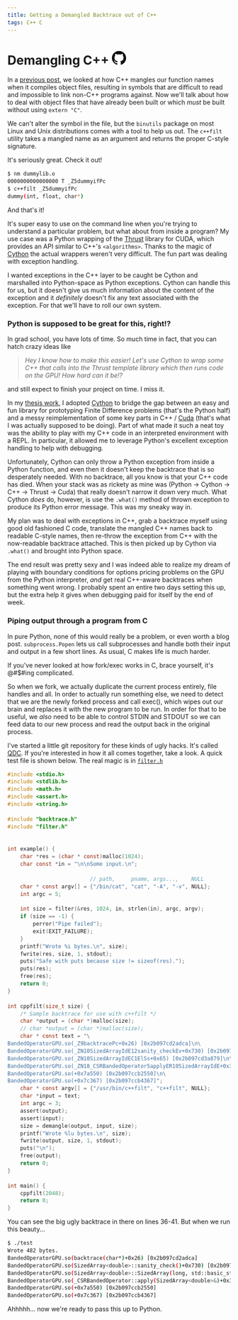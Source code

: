 ```yaml
---
title: Getting a Demangled Backtrace out of C++
tags: C++ C
---
```


# Demangling C++ [![](/images/github-logo_32.png)][qdc]

In a [previous post][cpp-symbols], we looked at how C++ mangles our function
names when it compiles object files, resulting in symbols that are difficult to
read and impossible to link non-C++ programs against. Now we'll talk about how
to deal with object files that have already been built or which *must* be built
without using `extern "C"`.

We can't alter the symbol in the file, but the `binutils` package on most Linux
and Unix distributions comes with a tool to help us out. The `c++filt` utility
takes a mangled name as an argument and returns the proper C-style signature.

It's seriously great. Check it out!

```bash
$ nm dummylib.o
0000000000000000 T _Z5dummyifPc
$ c++filt _Z5dummyifPc
dummy(int, float, char*)
```
And that's it!

It's super easy to use on the command line when you're trying to understand a
particular problem, but what about from inside a program? My use case was a
Python wrapping of the [Thrust][thrust] library for CUDA, which provides an API
similar to C++'s `<algorithms>`. Thanks to the magic of [Cython][cython] the
actual wrappers weren't very difficult. The fun part was dealing with exception
handling.

I wanted exceptions in the C++ layer to be caught be Cython and marshalled into
Python-space as Python exceptions. Cython can handle this for us, but it
doesn't give us much information about the content of the exception and it
*definitely* doesn't fix any text associated with the exception. For that we'll
have to roll our own system.

### Python is supposed to be great for this, right!?

In grad school, you have lots of time. So much time in fact, that you can hatch
crazy ideas like

> *Hey I know how to make this easier! Let's use Cython to wrap some C++ that
> calls into the Thrust template library which then runs code on the GPU! How
> hard can it be!?*

and still expect to finish your project on time. I miss it.

In my [thesis work][thesis], I adopted [Cython][cython] to bridge the gap
between an easy and fun library for prototyping Finite Difference problems
(that's the Python half) and
a messy reimplementation of some key parts in C++ /
[Cuda][cuda] (that's what I was actually supposed to be doing). Part of what
made it such a neat toy was the ability to play with my C++ code in an
interpreted environment with a REPL. In particular, it allowed me to leverage
Python's excellent exception handling to help with debugging.

Unfortunately, Cython can only throw a Python exception from inside a Python
function, and even then it doesn't keep the backtrace that is so desperately
needed. With no backtrace, all you know is that your C++ code has died. When
your stack was as rickety as mine was (Python -> Cython -> C++ -> Thrust ->
Cuda) that really doesn't narrow it down very much. What Cython *does* do,
however, is use the `.what()` method of thrown exception to produce its Python
error message. This was my sneaky way in.

My plan was to deal with exceptions in C++, grab a backtrace myself using
good old fashioned C code, translate the mangled C++ names back to
readable C-style names, then re-throw the exception from C++ with the
now-readable backtrace attached. This is then picked up by Cython via `.what()`
and brought into Python space.

The end result was pretty sexy and I was indeed able to realize my dream of
playing with boundary conditions for options pricing problems on the GPU from
the Python interpreter, *and* get real C++-aware backtraces when something went
wrong. I probably spent an entire two days setting this up, but the extra help
it gives when debugging paid for itself by the end of week.


### Piping output through a program from C

In pure Python, none of this would really be a problem, or even worth a blog
post. `subprocess.Popen` lets us call subprocesses and handle both their input
and output in a few short lines. As usual, C makes life is much harder.

If you've never looked at how fork/exec works in C, brace yourself, it's
@#$#ing complicated.

So when we fork, we actually duplicate the current process entirely, file
handles and all. In order to actually run something else, we need to detect
that we are the newly forked process and call exec(), which wipes out our
brain and replaces it with the new program to be run. In order for that to
be useful, we *also* need to be able to control STDIN and STDOUT so we can feed
data to our new process and read the output back in the original process.

I've started a little git repository for these kinds of ugly hacks. It's called
[QDC][qdc]. If you're interested in how it all comes together, take a look. A
quick test file is shown below. The real magic is in [`filter.h`][filter]


```{.c .numberLines startFrom="0"}
#include <stdio.h>
#include <stdlib.h>
#include <math.h>
#include <assert.h>
#include <string.h>

#include "backtrace.h"
#include "filter.h"


int example() {
    char *res = (char * const)malloc(1024);
    char const *in = "\n\nSome input.\n";

                          // path,     pname, args...,    NULL
    char * const argv[] = {"/bin/cat", "cat", "-A", "-v", NULL};
    int argc = 5;

    int size = filter(&res, 1024, in, strlen(in), argc, argv);
    if (size == -1) {
        perror("Pipe failed");
        exit(EXIT_FAILURE);
    }
    printf("Wrote %i bytes.\n", size);
    fwrite(res, size, 1, stdout);
    puts("Safe with puts because size != sizeof(res).");
    puts(res);
    free(res);
    return 0;
}

int cppfilt(size_t size) {
    /* Sample backtrace for use with c++filt */
    char *output = (char *)malloc(size);
    // char *output = (char *)malloc(size);
    char * const text = "\
BandedOperatorGPU.so(_Z9backtracePc+0x26) [0x2b097cd2adca]\n\
BandedOperatorGPU.so(_ZN10SizedArrayIdE12sanity_checkEv+0x730) [0x2b097cd2d544]\n\
BandedOperatorGPU.so(_ZN10SizedArrayIdEC1ElSs+0x65) [0x2b097cd3a879]\n\
BandedOperatorGPU.so(_ZN18_CSRBandedOperator5applyER10SizedArrayIdE+0x3fc) [0x2b097cd34570]\n\
BandedOperatorGPU.so(+0x7a550) [0x2b097ccb2550]\n\
BandedOperatorGPU.so(+0x7c367) [0x2b097ccb4367]";
    char * const argv[] = {"/usr/bin/c++filt", "c++filt", NULL};
    char *input = text;
    int argc = 3;
    assert(output);
    assert(input);
    size = demangle(output, input, size);
    printf("Wrote %lu bytes.\n", size);
    fwrite(output, size, 1, stdout);
    puts("\n");
    free(output);
    return 0;
}

int main() {
    cppfilt(2048);
    return 0;
}
```
You can see the big ugly backtrace in there on lines 36-41. But when we run
this beauty...

```bash
$ ./test 
Wrote 482 bytes.
BandedOperatorGPU.so(backtrace(char*)+0x26) [0x2b097cd2adca]
BandedOperatorGPU.so(SizedArray<double>::sanity_check()+0x730) [0x2b097cd2d544]
BandedOperatorGPU.so(SizedArray<double>::SizedArray(long, std::basic_string<char, std::char_traits<char>, std::allocator<char> >)+0x65) [0x2b097cd3a879]
BandedOperatorGPU.so(_CSRBandedOperator::apply(SizedArray<double>&)+0x3fc) [0x2b097cd34570]
BandedOperatorGPU.so(+0x7a550) [0x2b097ccb2550]
BandedOperatorGPU.so(+0x7c367) [0x2b097ccb4367]
```
Ahhhhh... now we're ready to pass this up to Python.


[cpp-symbols]: 2013-03-12-cpp_symbols.html
[thrust]: https://developer.nvidia.com/thrust
[cython]: http://cython.org
[cuda]: http://www.nvidia.com/object/cuda_home_new.html
[qdc]: https://github.com/johntyree/QDC
[filter]: https://github.com/johntyree/QDC/blob/master/filter.h
[thesis]: https://github.com/johntyree/fd_adi
